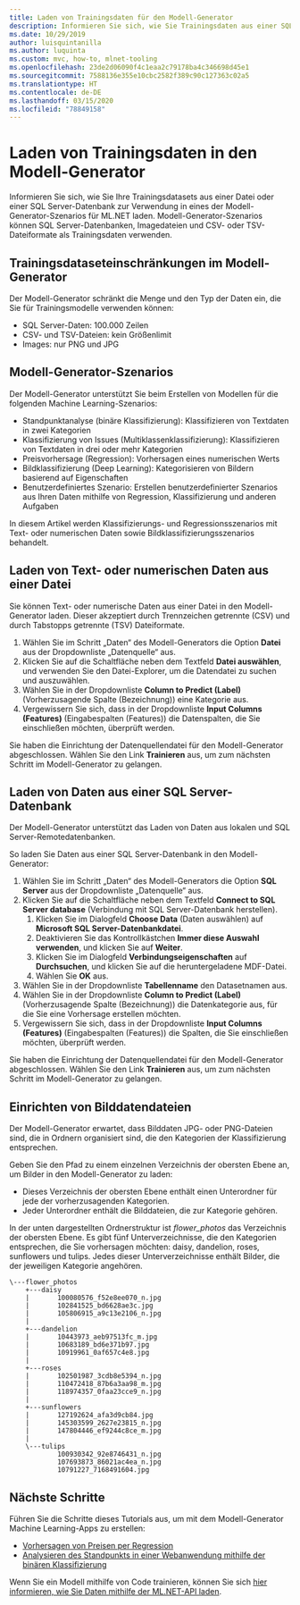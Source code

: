 ```yaml
---
title: Laden von Trainingsdaten für den Modell-Generator
description: Informieren Sie sich, wie Sie Trainingsdaten aus einer SQL Server-Datenbank oder einer Datei zur Verwendung in eines der Modell-Generator-Szenarios für ML.NET laden.
ms.date: 10/29/2019
author: luisquintanilla
ms.author: luquinta
ms.custom: mvc, how-to, mlnet-tooling
ms.openlocfilehash: 23de2d06090f4c1eaa2c79178ba4c346698d45e1
ms.sourcegitcommit: 7588136e355e10cbc2582f389c90c127363c02a5
ms.translationtype: HT
ms.contentlocale: de-DE
ms.lasthandoff: 03/15/2020
ms.locfileid: "78849158"
---
```

# <a name="load-training-data-into-model-builder"></a>Laden von Trainingsdaten in den Modell-Generator

Informieren Sie sich, wie Sie Ihre Trainingsdatasets aus einer Datei oder einer SQL Server-Datenbank zur Verwendung in eines der Modell-Generator-Szenarios für ML.NET laden. Modell-Generator-Szenarios können SQL Server-Datenbanken, Imagedateien und CSV- oder TSV-Dateiformate als Trainingsdaten verwenden.

## <a name="training-dataset-limitations-in-model-builder"></a>Trainingsdataseteinschränkungen im Modell-Generator

Der Modell-Generator schränkt die Menge und den Typ der Daten ein, die Sie für Trainingsmodelle verwenden können:

- SQL Server-Daten: 100.000 Zeilen
- CSV- und TSV-Dateien: kein Größenlimit
- Images: nur PNG und JPG

## <a name="model-builder-scenarios"></a>Modell-Generator-Szenarios

Der Modell-Generator unterstützt Sie beim Erstellen von Modellen für die folgenden Machine Learning-Szenarios:

- Standpunktanalyse (binäre Klassifizierung): Klassifizieren von Textdaten in zwei Kategorien
- Klassifizierung von Issues (Multiklassenklassifizierung): Klassifizieren von Textdaten in drei oder mehr Kategorien
- Preisvorhersage (Regression): Vorhersagen eines numerischen Werts
- Bildklassifizierung (Deep Learning): Kategorisieren von Bildern basierend auf Eigenschaften
- Benutzerdefiniertes Szenario: Erstellen benutzerdefinierter Szenarios aus Ihren Daten mithilfe von Regression, Klassifizierung und anderen Aufgaben

In diesem Artikel werden Klassifizierungs- und Regressionsszenarios mit Text- oder numerischen Daten sowie Bildklassifizierungsszenarios behandelt.

## <a name="load-text-or-numeric-data-from-a-file"></a>Laden von Text- oder numerischen Daten aus einer Datei

Sie können Text- oder numerische Daten aus einer Datei in den Modell-Generator laden. Dieser akzeptiert durch Trennzeichen getrennte (CSV) und durch Tabstopps getrennte (TSV) Dateiformate.

1. Wählen Sie im Schritt „Daten“ des Modell-Generators die Option **Datei** aus der Dropdownliste „Datenquelle“ aus.
2. Klicken Sie auf die Schaltfläche neben dem Textfeld **Datei auswählen**, und verwenden Sie den Datei-Explorer, um die Datendatei zu suchen und auszuwählen.
3. Wählen Sie in der Dropdownliste **Column to Predict (Label)** (Vorherzusagende Spalte (Bezeichnung)) eine Kategorie aus.
4. Vergewissern Sie sich, dass in der Dropdownliste **Input Columns (Features)** (Eingabespalten (Features)) die Datenspalten, die Sie einschließen möchten, überprüft werden.

Sie haben die Einrichtung der Datenquellendatei für den Modell-Generator abgeschlossen. Wählen Sie den Link **Trainieren** aus, um zum nächsten Schritt im Modell-Generator zu gelangen.

## <a name="load-data-from-a-sql-server-database"></a>Laden von Daten aus einer SQL Server-Datenbank

Der Modell-Generator unterstützt das Laden von Daten aus lokalen und SQL Server-Remotedatenbanken.

So laden Sie Daten aus einer SQL Server-Datenbank in den Modell-Generator:

1. Wählen Sie im Schritt „Daten“ des Modell-Generators die Option **SQL Server** aus der Dropdownliste „Datenquelle“ aus.
1. Klicken Sie auf die Schaltfläche neben dem Textfeld **Connect to SQL Server database** (Verbindung mit SQL Server-Datenbank herstellen).
    1. Klicken Sie im Dialogfeld **Choose Data** (Daten auswählen) auf **Microsoft SQL Server-Datenbankdatei**.
    1. Deaktivieren Sie das Kontrollkästchen **Immer diese Auswahl verwenden**, und klicken Sie auf **Weiter**.
    1. Klicken Sie im Dialogfeld **Verbindungseigenschaften** auf **Durchsuchen**, und klicken Sie auf die heruntergeladene MDF-Datei.
    1. Wählen Sie **OK** aus.
1. Wählen Sie in der Dropdownliste **Tabellenname** den Datasetnamen aus.
1. Wählen Sie in der Dropdownliste **Column to Predict (Label)** (Vorherzusagende Spalte (Bezeichnung)) die Datenkategorie aus, für die Sie eine Vorhersage erstellen möchten.
1. Vergewissern Sie sich, dass in der Dropdownliste **Input Columns (Features)** (Eingabespalten (Features)) die Spalten, die Sie einschließen möchten, überprüft werden.

Sie haben die Einrichtung der Datenquellendatei für den Modell-Generator abgeschlossen. Wählen Sie den Link **Trainieren** aus, um zum nächsten Schritt im Modell-Generator zu gelangen.

## <a name="set-up-image-data-files"></a>Einrichten von Bilddatendateien

Der Modell-Generator erwartet, dass Bilddaten JPG- oder PNG-Dateien sind, die in Ordnern organisiert sind, die den Kategorien der Klassifizierung entsprechen.

Geben Sie den Pfad zu einem einzelnen Verzeichnis der obersten Ebene an, um Bilder in den Modell-Generator zu laden:

- Dieses Verzeichnis der obersten Ebene enthält einen Unterordner für jede der vorherzusagenden Kategorien.
- Jeder Unterordner enthält die Bilddateien, die zur Kategorie gehören.

In der unten dargestellten Ordnerstruktur ist *flower_photos* das Verzeichnis der obersten Ebene. Es gibt fünf Unterverzeichnisse, die den Kategorien entsprechen, die Sie vorhersagen möchten: daisy, dandelion, roses, sunflowers und tulips. Jedes dieser Unterverzeichnisse enthält Bilder, die der jeweiligen Kategorie angehören.

```text
\---flower_photos
    +---daisy
    |       100080576_f52e8ee070_n.jpg
    |       102841525_bd6628ae3c.jpg
    |       105806915_a9c13e2106_n.jpg
    |
    +---dandelion
    |       10443973_aeb97513fc_m.jpg
    |       10683189_bd6e371b97.jpg
    |       10919961_0af657c4e8.jpg
    |
    +---roses
    |       102501987_3cdb8e5394_n.jpg
    |       110472418_87b6a3aa98_m.jpg
    |       118974357_0faa23cce9_n.jpg
    |
    +---sunflowers
    |       127192624_afa3d9cb84.jpg
    |       145303599_2627e23815_n.jpg
    |       147804446_ef9244c8ce_m.jpg
    |
    \---tulips
            100930342_92e8746431_n.jpg
            107693873_86021ac4ea_n.jpg
            10791227_7168491604.jpg
```

## <a name="next-steps"></a>Nächste Schritte

Führen Sie die Schritte dieses Tutorials aus, um mit dem Modell-Generator Machine Learning-Apps zu erstellen:

- [Vorhersagen von Preisen per Regression](../tutorials/predict-prices-with-model-builder.md)
- [Analysieren des Standpunkts in einer Webanwendung mithilfe der binären Klassifizierung](../tutorials/sentiment-analysis-model-builder.md )

Wenn Sie ein Modell mithilfe von Code trainieren, können Sie sich [hier informieren, wie Sie Daten mithilfe der ML.NET-API laden](load-data-ml-net.md).
